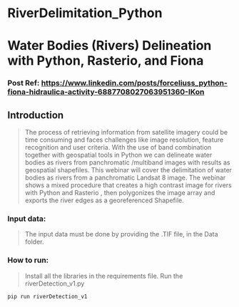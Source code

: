 # RiverDelimitation_Python

# Water Bodies (Rivers) Delineation with Python, Rasterio, and Fiona

### Post Ref: https://www.linkedin.com/posts/forceliuss_python-fiona-hidraulica-activity-6887708027063951360-IKon

## Introduction

> The process of retrieving information from satellite imagery could be time consuming and faces challenges like image resolution, feature recognition and user criteria. With the use of band combination together with geospatial tools in Python we can delineate water bodies as rivers from panchromatic /multiband images with results as geospatial shapefiles. This webinar will cover the delimitation of water bodies as rivers from a panchromatic Landsat 8 image. The webinar shows a mixed procedure that creates a high contrast image for rivers with Python and Rasterio , then polygonizes the image array and exports the river edges as a georeferenced Shapefile.

### Input data:

> The input data must be done by providing the .TIF file, in the Data folder.

### How to run:

> Install all the libraries in the requirements file.
> Run the riverDetection_v1.py

	pip run riverDetection_v1
